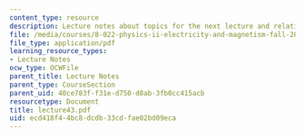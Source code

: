 ```yaml
---
content_type: resource
description: Lecture notes about topics for the next lecture and relativity.
file: /media/courses/8-022-physics-ii-electricity-and-magnetism-fall-2006/ecd418f44bc8dcdb33cdfae02bd09eca_lecture43.pdf
file_type: application/pdf
learning_resource_types:
- Lecture Notes
ocw_type: OCWFile
parent_title: Lecture Notes
parent_type: CourseSection
parent_uid: 40ce783f-f31e-d750-d8ab-3fb0cc415acb
resourcetype: Document
title: lecture43.pdf
uid: ecd418f4-4bc8-dcdb-33cd-fae02bd09eca
---
```

